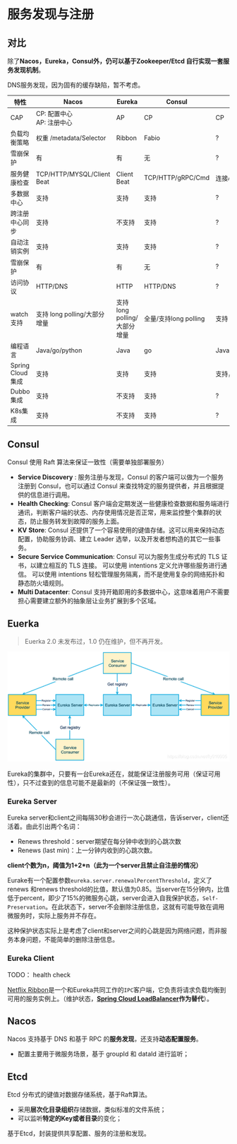 # 服务发现与注册

## 对比

除了**Nacos，Eureka，Consul外，仍可以基于Zookeeper/Etcd 自行实现一套服务发现机制**。

DNS服务发现，因为固有的缓存缺陷，暂不考虑。

| 特性              | Nacos                         | Eureka                       | Consul                | Etcd               |
| ----------------- | ----------------------------- | ---------------------------- | --------------------- | ------------------ |
| CAP               | CP: 配置中心<br/>AP: 注册中心 | AP                           | CP                    | CP                 |
| 负载均衡策略      | 权重 /metadata/Selector       | Ribbon                       | Fabio                 | ?                  |
| 雪崩保护          | 有                            | 有                           | 无                    | ?                  |
| 服务健康检查      | TCP/HTTP/MYSQL/Client Beat    | Client Beat                  | TCP/HTTP/gRPC/Cmd     | 连接心跳           |
| 多数据中心        | 支持                          | 支持                         | 支持                  | ?                  |
| 跨注册中心同步    | 支持                          | 不支持                       | 支持                  | ?                  |
| 自动注销实例      | 支持                          | 支持                         | 支持                  | ?                  |
| 雪崩保护          | 有                            | 有                           | 无                    | ?                  |
| 访问协议          | HTTP/DNS                      | HTTP                         | HTTP/DNS              | ?                  |
| watch支持         | 支持 long polling/大部分增量  | 支持 long polling/大部分增量 | 全量/支持long polling | 支持 long polling  |
| 编程语言          | Java/go/python                | Java                         | go                    | Java/go/python/lua |
| Spring Cloud 集成 | 支持                          | 支持                         | 支持                  | 支持，2019年最新   |
| Dubbo集成         | 支持                          | 不支持                       | 支持                  | ?                  |
| K8s集成           | 支持                          | 不支持                       | 支持                  | ?                  |



## Consul

Consul 使用 Raft 算法来保证一致性（需要单独部署服务）

- **Service Discovery** : 服务注册与发现，Consul 的客户端可以做为一个服务注册到 Consul，也可以通过 Consul 来查找特定的服务提供者，并且根据提供的信息进行调用。
- **Health Checking**: Consul 客户端会定期发送一些健康检查数据和服务端进行通讯，判断客户端的状态、内存使用情况是否正常，用来监控整个集群的状态，防止服务转发到故障的服务上面。
- **KV Store**: Consul 还提供了一个容易使用的键值存储。这可以用来保持动态配置，协助服务协调、建立 Leader 选举，以及开发者想构造的其它一些事务。
- **Secure Service Communication**: Consul 可以为服务生成分布式的 TLS 证书，以建立相互的 TLS 连接。 可以使用 intentions 定义允许哪些服务进行通信。 可以使用 intentions 轻松管理服务隔离，而不是使用复杂的网络拓扑和静态防火墙规则。
- **Multi Datacenter**: Consul 支持开箱即用的多数据中心，这意味着用户不需要担心需要建立额外的抽象层让业务扩展到多个区域。



## Euerka

> Euerka 2.0 未发布过，1.0 仍在维护，但不再开发。

![img](pics/eureka_arch.png)

Eureka的集群中，只要有一台Eureka还在，就能保证注册服务可用（保证可用性），只不过查到的信息可能不是最新的（不保证强一致性）。

### Eureka Server

Eureka server和client之间每隔30秒会进行一次心跳通信，告诉server，client还活着。由此引出两个名词： 

- Renews threshold：server期望在每分钟中收到的心跳次数 
- Renews (last min)：上一分钟内收到的心跳次数。

**client个数为n，阈值为1+2*n（此为一个server且禁止自注册的情况）** 

Eurake有一个配置参数`eureka.server.renewalPercentThreshold`，定义了renews 和renews threshold的比值，默认值为0.85。当server在15分钟内，比值低于percent，即少了15%的微服务心跳，server会进入自我保护状态，`Self-Preservation`。在此状态下，server不会删除注册信息，这就有可能导致在调用微服务时，实际上服务并不存在。 

这种保护状态实际上是考虑了client和server之间的心跳是因为网络问题，而非服务本身问题，不能简单的删除注册信息。

### Eureka Client

TODO： health check

[Netﬂix Ribbon](https://github.com/Netflix/ribbon)是一个和Eureka共同工作的`IPC`客户端，它负责将请求负载均衡到可用的服务实例上。（维护状态，**[Spring Cloud LoadBalancer](https://cloud.spring.io/spring-cloud-static/spring-cloud-netflix/2.2.2.RELEASE/reference/html/#disabling-ribbon-with-eureka-server-and-client-starters)作为替代**）。



## Nacos

Nacos 支持基于 DNS 和基于 RPC 的**服务发现**，还支持**动态配置服务**。

- 配置主要用于微服务场景，基于 groupId 和 dataId 进行监听；



## Etcd

Etcd 分布式的键值对数据存储系统，基于Raft算法。

- 采用**层次化目录组织**存储数据，类似标准的文件系统；
- 可以监听**特定的Key或者目录**的变化；

基于Etcd，封装提供共享配置、服务的注册和发现。
